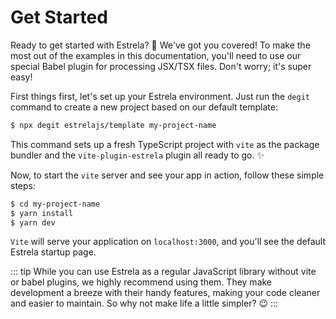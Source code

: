 # Get Started

Ready to get started with Estrela? 🚀 We've got you covered! To make the most out of the examples in this documentation, you'll need to use our special Babel plugin for processing JSX/TSX files. Don't worry; it's super easy!

First things first, let's set up your Estrela environment. Just run the `degit` command to create a new project based on our default template:

```bash
$ npx degit estrelajs/template my-project-name
```

This command sets up a fresh TypeScript project with `vite` as the package bundler and the `vite-plugin-estrela` plugin all ready to go. ✨

Now, to start the `vite` server and see your app in action, follow these simple steps:

```bash
$ cd my-project-name
$ yarn install
$ yarn dev
```

`Vite` will serve your application on `localhost:3000`, and you'll see the default Estrela startup page.

::: tip
While you can use Estrela as a regular JavaScript library without vite or babel plugins, we highly recommend using them. They make development a breeze with their handy features, making your code cleaner and easier to maintain. So why not make life a little simpler? 😉
:::
